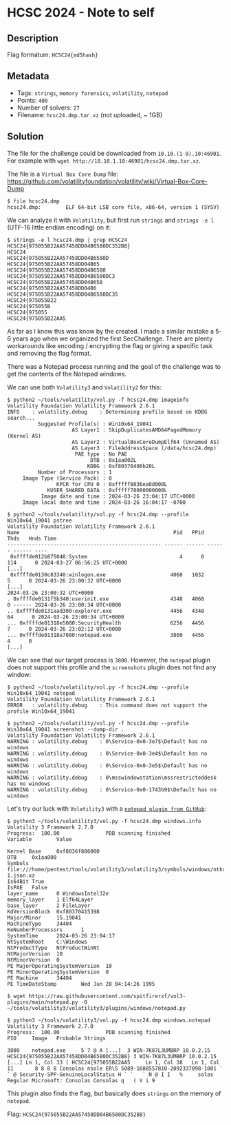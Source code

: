 # HCSC 2024 - Note to self

## Description

Flag formátum: `HCSC24{md5hash}`

## Metadata

- Tags: `strings`, `memory forensics`, `volatility`, `notepad`
- Points: `400`
- Number of solvers: `27`
- Filename: `hcsc24.dmp.tar.xz` (not uploaded, ~ 1GB)

## Solution

The file for the challenge could be downloaded from `10.10.(1-9).10:46901`. For example with `wget http://10.10.1.10:46901/hcsc24.dmp.tar.xz`.

The file is a `Virtual Box Core Dump` file: <https://github.com/volatilityfoundation/volatility/wiki/Virtual-Box-Core-Dump>

```
$ file hcsc24.dmp
hcsc24.dmp:        ELF 64-bit LSB core file, x86-64, version 1 (SYSV)
```

We can analyze it with `Volatility`, but first run `strings` and `strings -e l` (UTF-16 little endian encoding) on it:

```
$ strings -e l hcsc24.dmp | grep HCSC24
HCSC24{975055B22AA57458DD04B6580DC352B8}
HCSC24
HCSC24{975055B22AA57458DD04B6580D
HCSC24{975055B22AA57458DD04B65
HCSC24{975055B22AA57458DD04B6580
HCSC24{975055B22AA57458DD04B6580DC3
HCSC24{975055B22AA57458DD04B658
HCSC24{975055B22AA57458DD04B6
HCSC24{975055B22AA57458DD04B6580DC35
HCSC24{975055B22
HCSC24{975055B
HCSC24{975055
HCSC24{975055B22AA5
```

As far as I know this was know by the created. I made a similar mistake a 5-6 years ago when we organized the first SecChallenge. There are plenty workarounds like encoding / encrypting the flag or giving a specific task and removing the flag format.

There was a Notepad process running and the goal of the challenge was to get the contents of the Notepad windows.

We can use both `Volatility3` and `Volatility2` for this:

```
$ python2 ~/tools/volatility/vol.py -f hcsc24.dmp imageinfo 
Volatility Foundation Volatility Framework 2.6.1
INFO    : volatility.debug    : Determining profile based on KDBG search...
          Suggested Profile(s) : Win10x64_19041
                     AS Layer1 : SkipDuplicatesAMD64PagedMemory (Kernel AS)
                     AS Layer2 : VirtualBoxCoreDumpElf64 (Unnamed AS)
                     AS Layer3 : FileAddressSpace (/data/hcsc24.dmp)
                      PAE type : No PAE
                           DTB : 0x1aa002L
                          KDBG : 0xf80370406b20L
          Number of Processors : 1
     Image Type (Service Pack) : 0
                KPCR for CPU 0 : 0xfffff8036ea0d000L
             KUSER_SHARED_DATA : 0xfffff78000000000L
           Image date and time : 2024-03-26 23:04:17 UTC+0000
     Image local date and time : 2024-03-26 16:04:17 -0700

$ python2 ~/tools/volatility/vol.py -f hcsc24.dmp --profile Win10x64_19041 pstree
Volatility Foundation Volatility Framework 2.6.1
Name                                                  Pid   PPid   Thds   Hnds Time
-------------------------------------------------- ------ ------ ------ ------ ----
 0xffffde012b875040:System                              4      0    114      0 2024-03-27 06:56:25 UTC+0000
[...]
 0xffffde0130c83340:winlogon.exe                     4068   1032      5      0 2024-03-26 23:00:32 UTC+0000
[...]
2024-03-26 23:00:32 UTC+0000
. 0xffffde0131f5b340:userinit.exe                    4348   4068      0 ------ 2024-03-26 23:00:34 UTC+0000
.. 0xffffde0131aad300:explorer.exe                   4456   4348     64      0 2024-03-26 23:00:34 UTC+0000
... 0xffffde01318e5080:SecurityHealth                6256   4456      7      0 2024-03-26 23:02:12 UTC+0000
... 0xffffde01318e7080:notepad.exe                   3800   4456      4      0
[...]
```

We can see that our target process is `3800`. However, the `notepad` plugin does not support this profile and the `screenshots` plugin does not find any window:

```
$ python2 ~/tools/volatility/vol.py -f hcsc24.dmp --profile Win10x64_19041 notepad          
Volatility Foundation Volatility Framework 2.6.1
ERROR   : volatility.debug    : This command does not support the profile Win10x64_19041

$ python2 ~/tools/volatility/vol.py -f hcsc24.dmp --profile Win10x64_19041 screenshot --dump-dir .
Volatility Foundation Volatility Framework 2.6.1
WARNING : volatility.debug    : 0\Service-0x0-3e7$\Default has no windows
WARNING : volatility.debug    : 0\Service-0x0-3e4$\Default has no windows
WARNING : volatility.debug    : 0\Service-0x0-3e5$\Default has no windows
WARNING : volatility.debug    : 0\msswindowstation\mssrestricteddesk has no windows
WARNING : volatility.debug    : 0\Service-0x0-1743b9$\Default has no windows
```

Let's try our luck with `Volatility3` with a [`notepad plugin from GitHub`](https://github.com/spitfirerxf/vol3-plugins/blob/main/notepad.py):

```
$ python3 ~/tools/volatility3/vol.py -f hcsc24.dmp windows.info
Volatility 3 Framework 2.7.0
Progress:  100.00               PDB scanning finished                                                                                              
Variable        Value

Kernel Base     0xf8036f806000
DTB     0x1aa000
Symbols file:///home/pentest/tools/volatility3/volatility3/symbols/windows/ntkrnlmp.pdb/68A17FAF3012B7846079AEECDBE0A583-1.json.xz
Is64Bit True
IsPAE   False
layer_name      0 WindowsIntel32e
memory_layer    1 Elf64Layer
base_layer      2 FileLayer
KdVersionBlock  0xf80370415398
Major/Minor     15.19041
MachineType     34404
KeNumberProcessors      1
SystemTime      2024-03-26 23:04:17
NtSystemRoot    C:\Windows
NtProductType   NtProductWinNt
NtMajorVersion  10
NtMinorVersion  0
PE MajorOperatingSystemVersion  10
PE MinorOperatingSystemVersion  0
PE Machine      34404
PE TimeDateStamp        Wed Jun 28 04:14:26 1995

$ wget https://raw.githubusercontent.com/spitfirerxf/vol3-plugins/main/notepad.py -O ~/tools/volatility3/volatility3/plugins/windows/notepad.py

$ python3 ~/tools/volatility3/vol.py -f hcsc24.dmp windows.notepad                                                                  
Volatility 3 Framework 2.7.0
Progress:  100.00               PDB scanning finished                          
PID     Image   Probable Strings

3800    notepad.exe     5 7 @ A [...]  3 WIN-7K87L3UMBRP 10.0.2.15 HCSC24{975055B22AA57458DD04B6580DC352B8} 3 WIN-7K87L3UMBRP 10.0.2.15  [...] Ln 1, Col 33 ( HCSC24{975055B22AA5     Ln 1, Col 38   Ln 1, Col 11       8 8 8 8 Consolas nsole ER\S 5089-1688557810-2092337098-1001 ` ` @ Security-SPP-GenuineLocalStatus H ` `   ` N @ I I   %     solas Regular Microsoft: Consolas Consolas q   ( V i 9
```

This plugin also finds the flag, but basically does `strings` on the memory of `notepad`.

Flag: `HCSC24{975055B22AA57458DD04B6580DC352B8}`